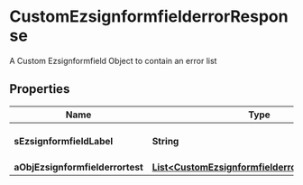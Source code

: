 

# CustomEzsignformfielderrorResponse

A Custom Ezsignformfield Object to contain an error list

## Properties

| Name | Type | Description | Notes |
|------------ | ------------- | ------------- | -------------|
|**sEzsignformfieldLabel** | **String** | The Label for the Ezsignformfield |  |
|**aObjEzsignformfielderrortest** | [**List&lt;CustomEzsignformfielderrortestResponse&gt;**](CustomEzsignformfielderrortestResponse.md) |  |  |



